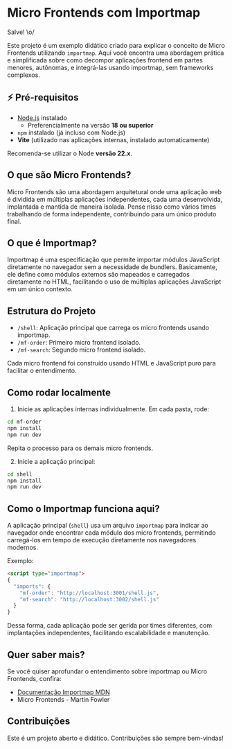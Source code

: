 # Micro Frontends com Importmap

Salve! \o/

Este projeto é um exemplo didático criado para explicar o conceito de Micro Frontends utilizando `importmap`. Aqui você encontra uma abordagem prática e simplificada sobre como decompor aplicações frontend em partes menores, autônomas, e integrá-las usando importmap, sem frameworks complexos.

## ⚡ Pré-requisitos

- [Node.js](https://nodejs.org/) instalado
  - Preferencialmente na versão **18 ou superior**
- `npm` instalado (já incluso com Node.js)
- **Vite** (utilizado nas aplicações internas, instalado automaticamente)

Recomenda-se utilizar o Node **versão 22.x**.


## O que são Micro Frontends?

Micro Frontends são uma abordagem arquitetural onde uma aplicação web é dividida em múltiplas aplicações independentes, cada uma desenvolvida, implantada e mantida de maneira isolada. Pense nisso como vários times trabalhando de forma independente, contribuindo para um único produto final.

## O que é Importmap?

Importmap é uma especificação que permite importar módulos JavaScript diretamente no navegador sem a necessidade de bundlers. Basicamente, ele define como módulos externos são mapeados e carregados diretamente no HTML, facilitando o uso de múltiplas aplicações JavaScript em um único contexto.

## Estrutura do Projeto

- `/shell`: Aplicação principal que carrega os micro frontends usando importmap.
- `/mf-order`: Primeiro micro frontend isolado.
- `/mf-search`: Segundo micro frontend isolado.

Cada micro frontend foi construído usando HTML e JavaScript puro para facilitar o entendimento.

## Como rodar localmente

1. Inicie as aplicações internas individualmente. Em cada pasta, rode:

```bash
cd mf-order
npm install
npm run dev
```

Repita o processo para os demais micro frontends.

2. Inicie a aplicação principal:

```bash
cd shell
npm install
npm run dev
```

## Como o Importmap funciona aqui?

A aplicação principal (`shell`) usa um arquivo `importmap` para indicar ao navegador onde encontrar cada módulo dos micro frontends, permitindo carregá-los em tempo de execução diretamente nos navegadores modernos.

Exemplo:

```html
<script type="importmap">
{
  "imports": {
    "mf-order": "http://localhost:3001/shell.js",
    "mf-search": "http://localhost:3002/shell.js"
  }
}
```

Dessa forma, cada aplicação pode ser gerida por times diferentes, com implantações independentes, facilitando escalabilidade e manutenção.

## Quer saber mais?

Se você quiser aprofundar o entendimento sobre importmap ou Micro Frontends, confira:

- [Documentação Importmap MDN](https://developer.mozilla.org/pt-BR/docs/Web/HTML/Element/script/type/importmap)
- Micro Frontends - Martin Fowler

## Contribuições

Este é um projeto aberto e didático. Contribuições são sempre bem-vindas!

